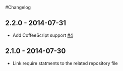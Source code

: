 #Changelog

## 2.2.0 - 2014-07-31
- Add CoffeeScript support [#4](https://github.com/stefanbuck/github-linker/issues/4)

## 2.1.0 - 2014-07-30
- Link require statments to the related repository file
